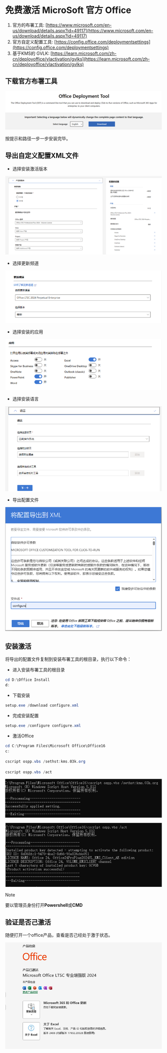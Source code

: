 # 免费激活 MicroSoft 官方 Office

1. 官方的布署工具: [https://www.microsoft.com/en-us/download/details.aspx?id=49117](https://www.microsoft.com/en-us/download/details.aspx?id=49117)
2. 官方自定义配置工具: [https://config.office.com/deploymentsettings](https://config.office.com/deploymentsettings)
3. 基于KMS的 GVLK: [https://learn.microsoft.com/zh-cn/deployoffice/vlactivation/gvlks](https://learn.microsoft.com/zh-cn/deployoffice/vlactivation/gvlks)

## 下载官方布署工具

![deploytools](/Win/Pictu/1.png)

按提示和路径一步一步安装完毕。

## 导出自定义配置XML文件

- 选择安装激活版本

![version](/Win/Pictu/2.png)

- 选择更新频道

![channel](/Win/Pictu/3.png)

- 选择安装的应用

![application](/Win/Pictu/4.png)

- 选择安装语言

![lang](/Win/Pictu/5.png)

- 导出配置文件

![export](/Win/Pictu/6.png)

## 安装激活

将导出的配置文件复制到安装布署工具的根目录，执行以下命令：

- 进入安装布署工具的根目录

```powershell
cd D:\Office Install
d:
```

- 下载安装

```powershell
setup.exe /download configure.xml
```

- 完成安装配置

```powershell
setup.exe /configure configure.xml
```

- 激活Office

```powershell
cd C:\Program Files\Microsoft Office\Office16
c:

cscript ospp.vbs /sethst:kms.03k.org

cscript ospp.vbs /act
```

![setting](/Win/Pictu/7.png)

![act](/Win/Pictu/8.png)

> [!NOTE]
> 要以管理员身份打开**Powershell**或**CMD**

## 验证是否己激活

随便打开一个office产品，查看是否己经处于激于状态。

![acted](/Win/Pictu/9.png)
